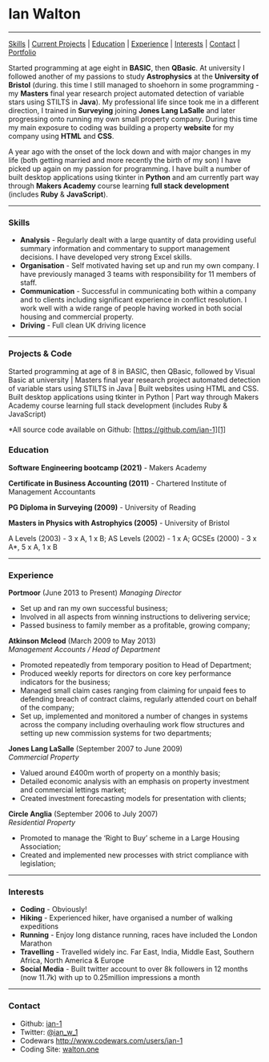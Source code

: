 # Ian Walton

***
[Skills](#skills) | [Current Projects](#projects) | [Education](#education) | [Experience](#experience) | [Interests](#interests) | [Contact](#contact) |
[Portfolio](https://www.walton.one)

Started programming at age eight in **BASIC**, then **QBasic**. At university I followed another of my passions to study **Astrophysics** at the **University of Bristol** (during. this time I still managed to shoehorn in some programming - my **Masters** final year research project automated detection of variable stars using STILTS in **Java**). My professional life since took me in a different direction, I trained in **Surveying** joining **Jones Lang LaSalle** and later progressing onto running my own small property company. During this time my main exposure to coding was building a property **website** for my company using **HTML** and **CSS**.

A year ago with the onset of the lock down and with major changes in my life (both getting married and more recently the birth of my son) I have picked up again on my passion for programming. I have built a number of built desktop applications using tkinter in **Python** and am currently part way through **Makers Academy** course learning **full stack development** (includes **Ruby** & **JavaScript**).

***

### <a name="skills">Skills</a>

- **Analysis** - Regularly dealt with a large quantity of data providing useful summary information and commentary to support management decisions. I have developed very strong Excel skills.
- **Organisation** - Self motivated having set up and run my own company. I have previously managed 3 teams with responsibility for 11 members of staff.
- **Communication** - Successful in communicating both within a company and to clients including significant experience in conflict resolution. I work well with a wide range of people having worked in both social housing and commercial property.
- **Driving** - Full clean UK driving licence

***

### <a name="projects">Projects & Code</a>

Started programming at age of 8 in BASIC, then QBasic, followed by Visual Basic at university | Masters final year research project automated detection of variable stars using STILTS in Java | Built websites using HTML and CSS. Built desktop applications using tkinter in Python | Part way through Makers Academy course learning full stack development (includes Ruby & JavaScript)

*All source code available on Github: [https://github.com/ian-1][1]

### <a name="skills">Education</a>

****Software Engineering bootcamp (2021)**** - Makers Academy

****Certificate in Business Accounting (2011)**** - Chartered Institute of Management Accountants

****PG Diploma in Surveying (2009)**** - University of Reading

****Masters in Physics with Astrophyics (2005)**** - University of Bristol

A Levels (2003) - 3 x A, 1 x B; AS Levels (2002) - 1 x A; GCSEs (2000) - 3 x A*, 5 x A, 1 x B

***

### <a name="experience">Experience</a>

**Portmoor** (June 2013 to Present)
*Managing Director*

 - Set up and ran my own successful business;
 - Involved in all aspects from winning instructions to delivering service;
 - Passed business to family member as a profitable, growing company;

**Atkinson Mcleod** (March 2009 to May 2013)   
*Management Accounts / Head of Department*  
 - Promoted repeatedly from temporary position to Head of Department;
 - Produced weekly reports for directors on core key performance indicators for the business;
 - Managed small claim cases ranging from claiming for unpaid fees to defending breach of contract claims, regularly attended court on behalf of the company;
 - Set up, implemented and monitored a number of changes in systems across the company including overhauling work flow structures and setting up new commission systems for two departments;

 **Jones Lang LaSalle** (September 2007 to June 2009)   
 *Commercial Property*  
 - Valued around £400m worth of property on a monthly basis;
 - Detailed economic analysis with an emphasis on property investment and commercial lettings market;
 - Created investment forecasting models for presentation with clients;

 **Circle Anglia** (September 2006 to July 2007)   
 *Residential Property*  
 - Promoted to manage the ‘Right to Buy’ scheme in a Large Housing Association;
 - Created and implemented new processes with strict compliance with legislation;

***

### <a name="interests">Interests</a>

- **Coding** - Obviously!
- **Hiking** - Experienced hiker, have organised a number of walking expeditions 
- **Running** - Enjoy long distance running, races have included the London Marathon
- **Travelling** - Travelled widely inc. Far East, India, Middle East, Southern Africa, North America & Europe
- **Social Media** - Built twitter account to over 8k followers in 12 months (now 11.7k) with up to 0.25million impressions a month

***

### <a name="contact">Contact</a>
- Github: [ian-1][1]
- Twitter: [@ian_w_1](https://twitter.com/ian_w_1)
- Codewars http://www.codewars.com/users/ian-1
- Coding Site: [walton.one](http://www.walton.one)

[1]: https://github.com/ian-1
[2]: https://www.walton.one
